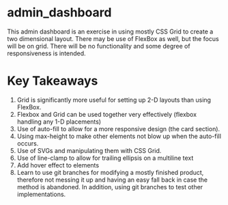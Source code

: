 # admin_dashboard

This admin dashboard is an exercise in using mostly CSS Grid to create a two dimensional layout. There may be use of FlexBox as well, but the focus will be on grid. There will be no functionality and some degree of responsiveness is intended. 

<h1> Key Takeaways </h1>
<ol>
  <li> Grid is significantly more useful for setting up 2-D layouts than using FlexBox. </li>
<li> Flexbox and Grid can be used together very effectively (flexbox handling any 1-D placements) </li>
<li> Use of auto-fill to allow for a more responsive design (the card section). </li>
<li> Using max-height to make other elements not blow up when the auto-fill occurs. </li>
<li> Use of SVGs and manipulating them with CSS Grid. </li>
  <li> Use of line-clamp to allow for trailing ellipsis on a multiline text </li>
  <li> Add hover effect to elements </li>
<li> Learn to use git branches for modifying a mostly finished product, therefore not messing it up and having an easy fall back in case the method is abandoned. In addition, using git branches to test other implementations. </li>
</ol>
